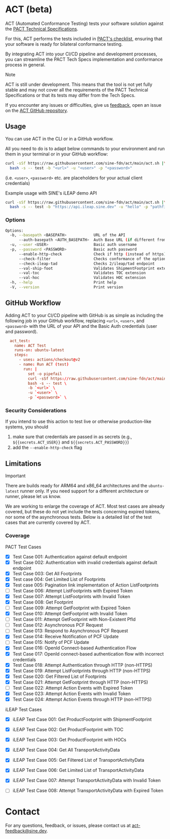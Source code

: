 # ACT (beta)

ACT (Automated Conformance Testing) tests your software solution against the [PACT Technical
Specifications](https://wbcsd.github.io/data-exchange-protocol/v2/).

For this, ACT performs the tests included in [PACT's checklist](https://wbcsd.github.io/pact-conformance-testing/checklist.html), ensuring that your software is ready for bilateral conformance testing.

By integrating ACT into your CI/CD pipeline and development processes, you can streamline the PACT Tech Specs implementation and conformance process in general.


> [!NOTE]
> ACT is still under development. This means that the tool is not yet fully stable and may not cover all
> the requirements of the PACT Technical Specifications or that its tests may differ from the Tech Specs.
>
> If you encounter any issues or difficulties, give us [feedback](#contact), open an issue on the [ACT GitHub repository](https://github.com/sine-fdn/act/issues).


## Usage

You can use ACT in the CLI or in a GitHub workflow.

All you need to do is to adapt below commands to your environment and run them in your terminal or in your GitHub workflow:

```sh
curl -sSf https://raw.githubusercontent.com/sine-fdn/act/main/act.sh |\
  bash -s -- test -b "<url>" -u "<user>" -p "<password>"
```

(i.e. `<user>`, `<password>` etc. are placeholders for your actual client credentials)

Example usage with SINE's iLEAP demo API
```sh
curl -sSf https://raw.githubusercontent.com/sine-fdn/act/main/act.sh |\
  bash -s -- test -b "https://api.ileap.sine.dev" -u "hello" -p "pathfinder"
```

### Options

```sh
Options:
  -b, --basepath <BASEPATH>            URL of the API
      --auth-basepath <AUTH_BASEPATH>  Auth Base URL (if different from the API endpoint)
  -u, --user <USER>                    Basic auth username
  -p, --password <PASSWORD>            Basic auth password
      --enable-http-check              Check if http (instead of https) requests are properly rejected
      --check-filter                   Checks conformance of the optional $filter query parameter
      --check-ileap-tad                Checks 2/ileap/tad endpoint
      --val-ship-foot                  Validates ShipmentFootprint extension
      --val-toc                        Validates TOC extension
      --val-hoc                        Validates HOC extension
  -h, --help                           Print help
  -V, --version                        Print version

```

## GitHub Workflow

Adding ACT to your CI/CD pipeline with GitHub is as simple as including the following job in your GitHub workflow, replacing `<url>`, `<user>`, and `<password>` with the URL of your API and the Basic Auth credentials (user and password).

```TOML
  act_test:
    name: ACT Test
    runs-on: ubuntu-latest
    steps:
      - uses: actions/checkout@v2
      - name: Run ACT (test)
        run: |
          set -o pipefail
          curl -sSf https://raw.githubusercontent.com/sine-fdn/act/main/act.sh | \
          bash -s -- test \
          -b `<url>` \
          -u `<user>` \
          -p `<password>` \
```


### Security Considerations

If you intend to use this action to test live or otherwise production-like systems, you should

1. make sure that credentials are passed in as secrets
     (e.g., `${{secrets.ACT_USER}}` and `${{secrets.ACT_PASSWORD}}`)
2. add the `--enable-http-check` flag


## Limitations

> [!IMPORTANT]
>
> There are builds ready for ARM64 and x86_64 architectures and the `ubuntu-latest` runner only.
> If you need support for a different architecture or runner, please let us know.

We are working to enlarge the coverage of ACT. Most test cases are already covered, but these do not yet include the tests concerning expired tokens, nor some of the asynchronous tests. Below is a detailed list of the test cases that are currently covered by ACT.

### Coverage

PACT Test Cases

- [x] Test Case 001: Authentication against default endpoint
- [x] Test Case 002: Authentication with invalid credentials against default endpoint
- [x] Test Case 003: Get All Footprints
- [x] Test case 004: Get Limited List of Footprints
- [x] Test case 005: Pagination link implementation of Action ListFootprints
- [ ] Test Case 006: Attempt ListFootprints with Expired Token
- [x] Test Case 007: Attempt ListFootprints with Invalid Token
- [x] Test Case 008: Get Footprint
- [ ] Test Case 009: Attempt GetFootprint with Expired Token
- [x] Test Case 010: Attempt GetFootprint with Invalid Token
- [ ] Test Case 011: Attempt GetFootprint with Non-Existent PfId
- [ ] Test Case 012: Asynchronous PCF Request
- [ ] Test Case 013: Respond to Asynchronous PCF Request
- [x] Test Case 014: Receive Notification of PCF Update
- [ ] Test Case 015: Notify of PCF Update
- [x] Test Case 016: OpenId Connect-based Authentication Flow
- [x] Test Case 017: OpenId connect-based authentication flow with incorrect credentials
- [x] Test Case 018: Attempt Authentication through HTTP (non-HTTPS)
- [x] Test Case 019: Attempt ListFootprints through HTTP (non-HTTPS)
- [x] Test Case 020: Get Filtered List of Footprints
- [x] Test Case 021: Attempt GetFootprint through HTTP (non-HTTPS)
- [ ] Test Case 022: Attempt Action Events with Expired Token
- [x] Test Case 023: Attempt Action Events with Invalid Token
- [x] Test Case 024: Attempt Action Events through HTTP (non-HTTPS)

iLEAP Test Cases

- [x] iLEAP Test Case 001: Get ProductFootprint with ShipmentFootprint
- [x] iLEAP Test Case 002: Get ProductFootprint with TOC
- [x] iLEAP Test Case 003: Get ProductFootprint with HOCs
- [x] iLEAP Test Case 004: Get All TransportActivityData
- [x] iLEAP Test Case 005: Get Filtered List of TransportActivityData
- [x] iLEAP Test Case 006: Get Limited List of TransportActivityData
- [x] iLEAP Test Case 007: Attempt TransportActivityData with Invalid Token
- [ ] iLEAP Test Case 008: Attempt TransportActivityData with Expired Token


# Contact

For any questions, feedback, or issues, please contact us at [act-feedback@sine.dev](act-feedback@sine.dev).
